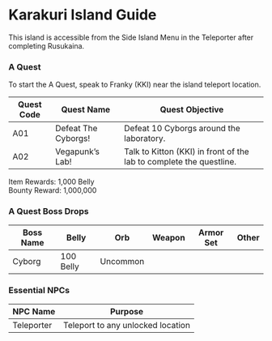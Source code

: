 # Karakuri Island Guide

This island is accessible from the Side Island Menu in the Teleporter after completing Rusukaina.

### A Quest

To start the A Quest, speak to Franky (KKI) near the island teleport location.

| Quest Code| Quest Name            | Quest Objective|
|-----------|-----------            |-----------|
| A01       | Defeat The Cyborgs!   |Defeat 10 Cyborgs around the laboratory.|
| A02       | Vegapunk’s Lab!       |Talk to Kitton (KKI) in front of the lab to complete the questline.|

Item Rewards: 1,000 Belly<br>
Bounty Reward: 1,000,000

### A Quest Boss Drops

| Boss Name | Belly     | Orb      | Weapon    | Armor Set | Other     |
|-----------|-----------|----------|-----------|-----------|-----------|
| Cyborg    | 100 Belly | Uncommon |           |           |           |

### Essential NPCs

| NPC Name              | Purpose                                   |
|-------------          |-----------                                |
| Teleporter            | Teleport to any unlocked location         |
